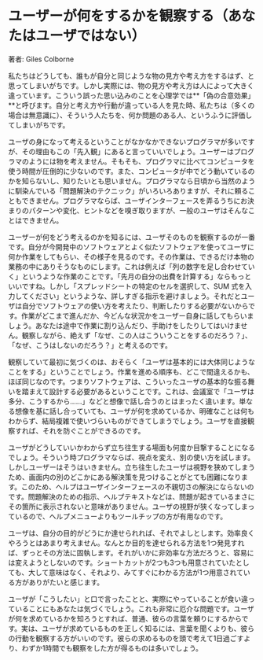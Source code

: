 ユーザーが何をするかを観察する（あなたはユーザではない）
====

著者: Giles Colborne

私たちはどうしても、誰もが自分と同じような物の見方や考え方をするはず、と思ってしまいがちです。しかし実際には、物の見方や考え方は人によって大きく違っています。こういう誤った思い込みのことを心理学では**「偽の合意効果」**と呼びます。自分と考え方や行動が違っている人を見た時、私たちは（多くの場合は無意識に）、そういう人たちを、何か問題のある人、というふうに評価してしまいがちです。

ユーザの身になって考えるということがなかなかできないプログラマが多いですが、その理由もこの「先入観」にあると言っていいでしょう。ユーザーはプログラマのようには物を考えません。そもそも、プログラマに比べてコンピュータを使う時間が圧倒的に少ないのです。また、コンピュータが中でどう動いているのかを知らないし、知りたいとも思いません。プログラマなら日頃から当然のように馴染んでいる「問題解決のテクニック」がいろいろありますが、それに頼ることもできません。プログラマならば、ユーザインターフェースを弄るうちにお決まりのパターンや変化、ヒントなどを嗅ぎ取りますが、一般のユーザはそんなことはできません。

ユーザーが何をどう考えるのかを知るには、ユーザそのものを観察するのが一番です。自分が今開発中のソフトウェアとよく似たソフトウェアを使ってユーザに何か作業をしてもらい、その様子を見るのです。その作業は、できるだけ本物の業務の中にありそうなものにします。これは例えば「列の数字を足し合わせていく」というような作業のことです。「先月の自分の出費を計算する」ならもっといいですね。しかし「スプレッドシートの特定のセルを選択して、SUM 式を入力してください」というような、詳しすぎる指示を避けましょう。それだとユーザは自分でソフトウェアの使い方を考えたり、判断したりする必要がないからです。作業がどこまで進んだか、今どんな状況かをユーザー自身に話してもらいましょう。あなたは途中で作業に割り込んだり、手助けをしたりしてはいけません。観察しながら、絶えず「なぜ、この人はこういうことをするのだろう？」、「なぜ、こうはしないのだろう？」と考えるのです。

観察していて最初に気づくのは、おそらく「ユーザは基本的には大体同じようなことをする」ということでしょう。作業を進める順序も、どこで間違えるかも、ほぼ同じなのです。つまりソフトウェアは、こういったユーザの基本的な振る舞いを踏まえて設計する必要があるということです。これは、会議室で「ユーザは多分、こうするから......」などと想像で話し合うのとはまったく違います。単なる想像を基に話し合っていても、ユーザが何を求めているか、明確なことは何もわからず、結局複雑で使いづらいものができてしまうでしょう。ユーザを直接観察すれば、それを防ぐことができるのです。

ユーザがどうしていいかわからず立ち往生する場面も何度か目撃することになるでしょう。そういう時プログラマならば、視点を変え、別の使い方を試します。しかしユーザーはそうはいきません。立ち往生したユーザは視野を狭めてしまうため、画面内の別のどこかにある解決策を見つけることがとても困難になります。このため、ヘルプはユーザインターフェースの不親切さの解決にならないのです。問題解決のための指示、ヘルプテキストなどは、問題が起きているまさにその箇所に表示されないと意味がありません。ユーザの視野が狭くなってしまっているので、ヘルプメニューよりもツールチップの方が有用なのです。

ユーザは、自分の目的がどうにか達せられれば、それでよしとします。効率良くやろうとはあまり考えません。なんとか目的を達せられる方法を1つ発見すれば、ずっとその方法に固執します。それがいかに非効率な方法だろうと、容易には変えようとしないのです。ショートカットが2つも3つも用意されていたとしても、大して意味はなく、それより、みてすぐにわかる方法が1つ用意されている方がありがたいと感じます。

ユーザが「こうしたい」と口で言ったことと、実際にやっていることが食い違っていることにもあなたは気づくでしょう。これも非常に厄介な問題です。ユーザが何を求めているかを知ろうとすれば、普通、彼らの言葉を頼りにするからです。実は、ユーザが求めているものを正しく知るには、言葉を聞くよりも、彼らの行動を観察する方がいいのです。彼らの求めるものを頭で考えて1日過ごすより、わずか1時間でも観察をした方が得るものは多いでしょう。